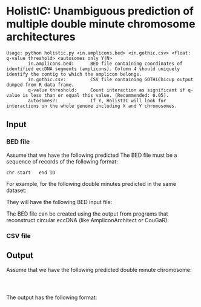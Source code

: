 # HolistIC: Unambiguous prediction of multiple double minute chromosome architectures
```
Usage: python holistic.py <in.amplicons.bed> <in.gothic.csv> <float: q-value threshold> <autosomes only Y|N>
		in.amplicons.bed:      BED file containing coordinates of identified eccDNA segments (amplicons). Column 4 should uniquely identify the contig to which the amplicon belongs.
		in.gothic.csv:         CSV file containing GOTHiChicup output dumped from R data frame.
		q-value threshold:     Count interaction as significant if q-value is less than or equal this value. (Recommended: 0.05).
		autosomes?:            If Y, HolistIC will look for interactions on the whole genome including X and Y chromosomes.
```

## Input
### BED file

Assume that we have the following predicted 
The BED file must be a sequence of records of the following format:
```
chr	start	end	ID
```

For example, for the following double minutes predicted in the same dataset:



They will have the following BED input file:

The BED file can be created using the output from programs that reconstruct circular eccDNA (like AmpliconArchitect or CouGaR).

### CSV file


## Output

Assume that we have the following predicted double minute chromosome:

```



```
The output has the following format:
